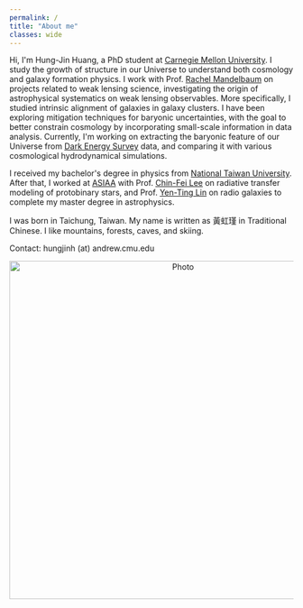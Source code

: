 ```yaml
---
permalink: /
title: "About me"
classes: wide
---
```


Hi, I'm Hung-Jin Huang, a PhD student at [Carnegie Mellon University](https://www.cmu.edu/physics/). I study the growth of structure in our Universe to understand both cosmology and galaxy formation physics. I work with Prof. [Rachel Mandelbaum](http://www.andrew.cmu.edu/user/rmandelb/) on projects related to weak lensing science, investigating the origin of astrophysical systematics on weak lensing observables. More specifically, I studied intrinsic alignment of galaxies in galaxy clusters. I have been exploring mitigation techniques for baryonic uncertainties, with the goal to better constrain cosmology by incorporating small-scale information in data analysis. Currently, I'm working on extracting the baryonic feature of our Universe from [Dark Energy Survey](https://www.darkenergysurvey.org) data, and comparing it with various cosmological hydrodynamical simulations.


I received my bachelor's degree in physics from [National Taiwan University](http://www.ntu.edu.tw/english/). After that, I worked at [ASIAA](https://www.asiaa.sinica.edu.tw) with Prof. [Chin-Fei Lee](https://www.asiaa.sinica.edu.tw/people/cv.php?i=cflee) on radiative transfer modeling of protobinary stars, and Prof. [Yen-Ting Lin](http://idv.sinica.edu.tw/yentinglin/) on radio galaxies to complete my master degree in astrophysics.

I was born in Taichung, Taiwan. My name is written as 黃虹瑾 in Traditional Chinese. I like mountains, forests, caves, and skiing. 

Contact: hungjinh (at) andrew.cmu.edu


<p align="center">
  <img src="https://hungjinh.github.io/images/aboutme.png?raw=true" alt="Photo" style="width: 600px;"/> 
</p>
